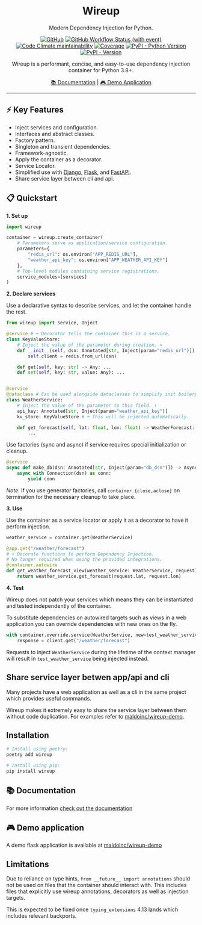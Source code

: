 <div align="center">
<h1>Wireup</h1>
<p>Modern Dependency Injection for Python.</p>

[![GitHub](https://img.shields.io/github/license/maldoinc/wireup)](https://github.com/maldoinc/wireup)
[![GitHub Workflow Status (with event)](https://img.shields.io/github/actions/workflow/status/maldoinc/wireup/run_all.yml)](https://github.com/maldoinc/wireup)
[![Code Climate maintainability](https://img.shields.io/codeclimate/maintainability/maldoinc/wireup?label=Code+Climate)](https://codeclimate.com/github/maldoinc/wireup)
[![Coverage](https://img.shields.io/codeclimate/coverage/maldoinc/wireup?label=Coverage)](https://codeclimate.com/github/maldoinc/wireup)
[![PyPI - Python Version](https://img.shields.io/pypi/pyversions/wireup)](https://pypi.org/project/wireup/)
[![PyPI - Version](https://img.shields.io/pypi/v/wireup)](https://pypi.org/project/wireup/)

<p>Wireup is a performant, concise, and easy-to-use dependency injection container for Python 3.8+.</p>
<p><a target="_blank" href="https://maldoinc.github.io/wireup">📚 Documentation</a> | <a target="_blank" href="https://github.com/maldoinc/wireup-demo">🎮 Demo Application</a></p>
</div>

---

## ⚡ Key Features
* Inject services and configuration.
* Interfaces and abstract classes.
* Factory pattern.
* Singleton and transient dependencies.
* Framework-agnostic.
* Apply the container as a decorator.
* Service Locator.
* Simplified use with [Django](https://maldoinc.github.io/wireup/latest/integrations/django/),
[Flask](https://maldoinc.github.io/wireup/latest/integrations/flask/), and 
[FastAPI](https://maldoinc.github.io/wireup/latest/integrations/fastapi/).
* Share service layer between cli and api.

## 📋 Quickstart

**1. Set up**

```python
import wireup

container = wireup.create_container(
    # Parameters serve as application/service configuration.
    parameters={
        "redis_url": os.environ["APP_REDIS_URL"],
        "weather_api_key": os.environ["APP_WEATHER_API_KEY"]
    },
    # Top-level modules containing service registrations.
    service_modules=[services]
)
```

**2. Declare services**

Use a declarative syntax to describe services, and let the container handle the rest.

```python
from wireup import service, Inject

@service # ⬅️ Decorator tells the container this is a service.
class KeyValueStore:
    # Inject the value of the parameter during creation. ⬇️ 
    def __init__(self, dsn: Annotated[str, Inject(param="redis_url")]):
        self.client = redis.from_url(dsn)

    def get(self, key: str) -> Any: ...
    def set(self, key: str, value: Any): ...


@service
@dataclass # Can be used alongside dataclasses to simplify init boilerplate.
class WeatherService:
    # Inject the value of the parameter to this field. ⬇️
    api_key: Annotated[str, Inject(param="weather_api_key")]
    kv_store: KeyValueStore # ⬅️ This will be injected automatically.

    def get_forecast(self, lat: float, lon: float) -> WeatherForecast:
        ...
```

Use factories (sync and async) if service requires special initialization or cleanup.

```python
@service
async def make_db(dsn: Annotated[str, Inject(param="db_dsn")]) -> AsyncIterator[Connection]:
    async with Connection(dsn) as conn:
        yield conn
```

*Note*: If you use generator factories, call `container.{close,aclose}` on termination for the necessary cleanup to take place.


**3. Use**

Use the container as a service locator or apply it as a decorator to have it perform injection.

```python
weather_service = container.get(WeatherService)
```

```python
@app.get("/weather/forecast")
# ⬇️ Decorate functions to perform Dependency Injection.
# No longer required when using the provided integrations.
@container.autowire
def get_weather_forecast_view(weather_service: WeatherService, request):
    return weather_service.get_forecast(request.lat, request.lon)
```

**4. Test**

Wireup does not patch your services which means they can be instantiated and tested independently of the container.

To substitute dependencies on autowired targets such as views in a web application you can override dependencies with new ones on the fly.

```python
with container.override.service(WeatherService, new=test_weather_service):
    response = client.get("/weather/forecast")
```

Requests to inject `WeatherService` during the lifetime of the context manager 
will result in `test_weather_service` being injected instead.

## Share service layer betwen app/api and cli

Many projects have a web application as well as a cli in the same project which
provides useful commands.

Wireup makes it extremely easy to share the service layer between them without
code duplication. For examples refer to [maldoinc/wireup-demo](https://github.com/maldoinc/wireup-demo).

## Installation

```bash
# Install using poetry:
poetry add wireup

# Install using pip:
pip install wireup
```

## 📚 Documentation

For more information [check out the documentation](https://maldoinc.github.io/wireup)

## 🎮 Demo application

A demo flask application is available at [maldoinc/wireup-demo](https://github.com/maldoinc/wireup-demo)

## Limitations

Due to reliance on type hints, `from __future__ import annotations` should not be used on files
that the container should interact with. This includes files that explicitly use wireup annotations, decorators
as well as injection targets.

This is expected to be fixed once `typing_extensions` 4.13 lands which includes relevant backports.